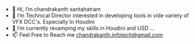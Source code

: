 - 👋 Hi, I’m chandrakanth santahatram
- 👀 I’m Technical Director interested in developing tools in vide variety of VFX DCC's. Especially In Houdini 
- 🌱 I’m currently revamping my skills in Houdini and USD ...
- 📫 Feel Free to Reach me chandrakanth.infotech@gmail.com

<!---
chandruvfx/chandruvfx is a ✨ special ✨ repository because its `README.md` (this file) appears on your GitHub profile.
You can click the Preview link to take a look at your changes.
--->
